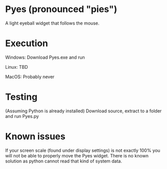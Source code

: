 # Pyes (pronounced "pies")
 A light eyeball widget that follows the mouse.

# Execution

Windows: Download Pyes.exe and run

Linux: TBD

MacOS: Probably never

# Testing 

(Assuming Python is already installed)
Download source, extract to a folder and run Pyes.py

# Known issues

If your screen scale (found under display settings) is not exactly 100% you will not be able to properly move the Pyes widget. There is no known solution as python cannot read that kind of system data.

